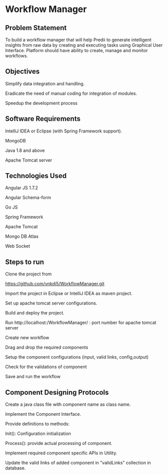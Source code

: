 # Workflow Manager 

## Problem Statement 

To build a workflow manager that will help Predii to generate intelligent insights from raw data by creating and executing tasks using Graphical User Interface. Platform should have ability to create, manage and monitor workflows. 

## Objectives 

Simplify data integration and handling. 

Eradicate the need of manual coding for integration of modules. 

Speedup the development process 

 

## Software Requirements 

IntelliJ IDEA or Eclipse (with Spring Framework support). 

MongoDB 

Java 1.8 and above 

Apache Tomcat server 

## Technologies Used 

Angular JS 1.7.2 

Angular Schema-form

Go JS 

Spring Framework 

Apache Tomcat 

Mongo DB Atlas 

Web Socket 

 

## Steps to run  

 Clone the project from 

https://github.com/vnkdj5/WorkflowManager.git 

Import the project in Eclipse or IntelliJ IDEA as maven project. 

Set up apache tomcat server configurations. 

Build and deploy the project. 

Run http://localhost:<port>/WorkflowManager/ 
<port> : port number for apache tomcat server
 
Create new workflow  

Drag and drop the required components 

Setup the component configurations (input, valid links, config,output) 

 Check for the validations of component 

Save and run the workflow 
 

## Component Designing Protocols 

Create a java class file with component name as class name. 

Implement the Component Interface. 

Provide definitions to methods:  

Init(): Configuration initialization 

Process(): provide actual processing of component. 

Implement required component specific APIs in Utility. 

Update the valid links of added component in "validLinks" collection in database.  

 

 

 

 

 

 

 

 
